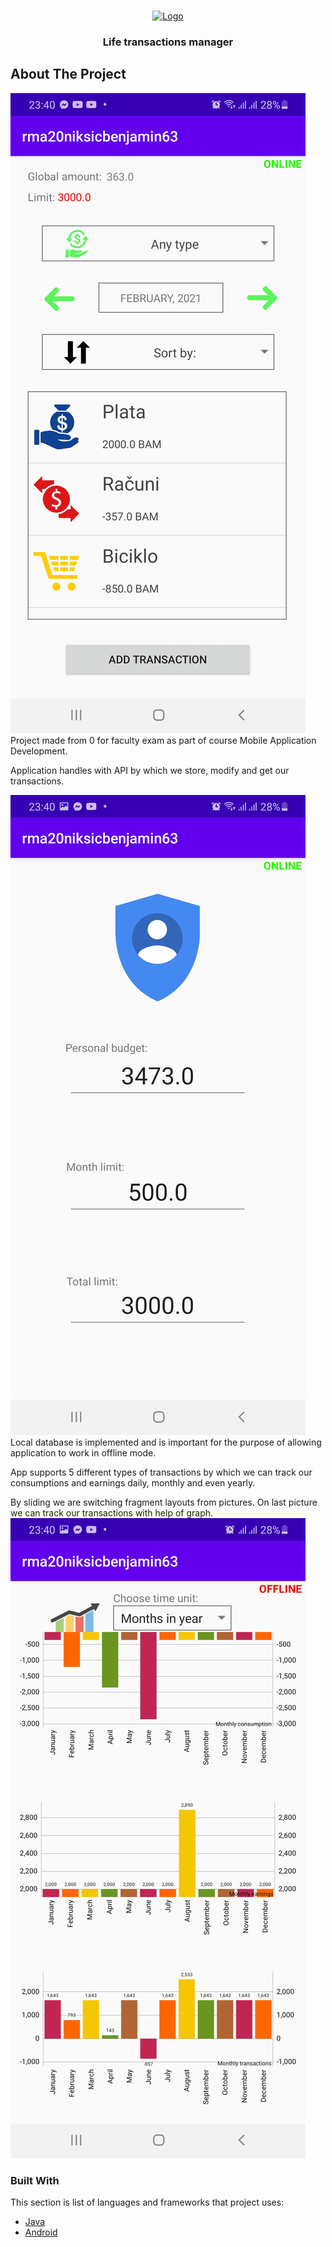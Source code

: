 <!-- PROJECT LOGO -->
<br />
<p align="center">
  <a href="https://github.com/bniksic1/LifeTransactionsManager">
    <img src="https://logodownload.org/wp-content/uploads/2015/05/android-logo-0-1.png" alt="Logo" width="80" height="80">
  </a>

  <h3 align="center">Life transactions manager</h3>
</p>



<!-- ABOUT THE PROJECT -->
## About The Project

![Alt text](presentation1.jpg)
Project made from 0 for faculty exam as part of course Mobile Application Development.

Application handles with API by which we store, modify and get our transactions. 

![Alt text](presentation2.jpg)
Local database is implemented and is important for the purpose of allowing application to work in offline mode.

App supports 5 different types of transactions by which we can track our consumptions and earnings daily, monthly and even yearly.

By sliding we are switching fragment layouts from pictures. On last picture we can track our transactions with help of graph.
![Alt text](presentation3.jpg)

### Built With

This section is list of languages and frameworks that project uses:
* [Java]()
* [Android]()
